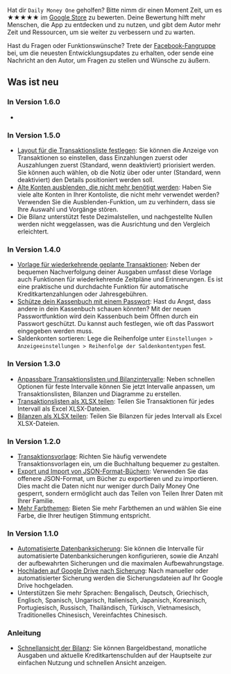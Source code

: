 
Hat dir `Daily Money One` geholfen? Bitte nimm dir einen Moment Zeit, um es ★★★★★ im [Google Store](https://play.google.com/store/apps/details?id=com.colaorange.dailymoneyone) zu bewerten. Deine Bewertung hilft mehr Menschen, die App zu entdecken und zu nutzen, und gibt dem Autor mehr Zeit und Ressourcen, um sie weiter zu verbessern und zu warten.

Hast du Fragen oder Funktionswünsche? Trete der [Facebook-Fangruppe](https://www.facebook.com/colaorange.daily.money) bei, um die neuesten Entwicklungsupdates zu erhalten, oder sende eine Nachricht an den Autor, um Fragen zu stellen und Wünsche zu äußern.

## Was ist neu

### In Version 1.6.0
*

### In Version 1.5.0
* [Layout für die Transaktionsliste festlegen](https://youtu.be/TzQj2pY6sWs): Sie können die Anzeige von Transaktionen so einstellen, dass Einzahlungen zuerst oder Auszahlungen zuerst (Standard, wenn deaktiviert) priorisiert werden. Sie können auch wählen, ob die Notiz über oder unter (Standard, wenn deaktiviert) den Details positioniert werden soll.
* [Alte Konten ausblenden, die nicht mehr benötigt werden](https://youtu.be/nKq7Mh_2nQA): Haben Sie viele alte Konten in Ihrer Kontoliste, die nicht mehr verwendet werden? Verwenden Sie die Ausblenden-Funktion, um zu verhindern, dass sie Ihre Auswahl und Vorgänge stören.
* Die Bilanz unterstützt feste Dezimalstellen, und nachgestellte Nullen werden nicht weggelassen, was die Ausrichtung und den Vergleich erleichtert.

### In Version 1.4.0
* [Vorlage für wiederkehrende geplante Transaktionen](https://youtu.be/TzQj2pY6sWs): Neben der bequemen Nachverfolgung deiner Ausgaben umfasst diese Vorlage auch Funktionen für wiederkehrende Zeitpläne und Erinnerungen. Es ist eine praktische und durchdachte Funktion für automatische Kreditkartenzahlungen oder Jahresgebühren.
* [Schütze dein Kassenbuch mit einem Passwort](https://youtu.be/peoYqNG_4pk): Hast du Angst, dass andere in dein Kassenbuch schauen könnten? Mit der neuen Passwortfunktion wird dein Kassenbuch beim Öffnen durch ein Passwort geschützt. Du kannst auch festlegen, wie oft das Passwort eingegeben werden muss.
* Saldenkonten sortieren: Lege die Reihenfolge unter `Einstellungen > Anzeigeeinstellungen > Reihenfolge der Saldenkontentypen` fest.

### In Version 1.3.0
* [Anpassbare Transaktionslisten und Bilanzintervalle](https://youtu.be/O7EcLN82qIU): Neben schnellen Optionen für feste Intervalle können Sie jetzt Intervalle anpassen, um Transaktionslisten, Bilanzen und Diagramme zu erstellen.
* [Transaktionslisten als XLSX teilen](https://youtu.be/Bf7j39fsCSc): Teilen Sie Transaktionen für jedes Intervall als Excel XLSX-Dateien.
* [Bilanzen als XLSX teilen](https://youtu.be/kpxJxNsButA): Teilen Sie Bilanzen für jedes Intervall als Excel XLSX-Dateien.

### In Version 1.2.0
* [Transaktionsvorlage](https://youtu.be/CtfJ5BecZfY): Richten Sie häufig verwendete Transaktionsvorlagen ein, um die Buchhaltung bequemer zu gestalten.
* [Export und Import von JSON-Format-Büchern](https://youtu.be/bHGEH7zcj78): Verwenden Sie das offenere JSON-Format, um Bücher zu exportieren und zu importieren. Dies macht die Daten nicht nur weniger durch Daily Money One gesperrt, sondern ermöglicht auch das Teilen von Teilen Ihrer Daten mit Ihrer Familie.
* [Mehr Farbthemen](https://youtu.be/3Yw7m2AOvfc): Bieten Sie mehr Farbthemen an und wählen Sie eine Farbe, die Ihrer heutigen Stimmung entspricht.

### In Version 1.1.0
* [Automatisierte Datenbanksicherung](https://youtube.com/shorts/dWePWDncx0k): Sie können die Intervalle für automatisierte Datenbanksicherungen konfigurieren, sowie die Anzahl der aufbewahrten Sicherungen und die maximalen Aufbewahrungstage.
* [Hochladen auf Google Drive nach Sicherung](https://youtu.be/hOJdtKElLuw): Nach manueller oder automatisierter Sicherung werden die Sicherungsdateien auf Ihr Google Drive hochgeladen.
* Unterstützen Sie mehr Sprachen: Bengalisch, Deutsch, Griechisch, Englisch, Spanisch, Ungarisch, Italienisch, Japanisch, Koreanisch, Portugiesisch, Russisch, Thailändisch, Türkisch, Vietnamesisch, Traditionelles Chinesisch, Vereinfachtes Chinesisch.

### Anleitung
* [Schnellansicht der Bilanz](https://youtu.be/66tJxSrI_vQ): Sie können Bargeldbestand, monatliche Ausgaben und aktuelle Kreditkartenschulden auf der Hauptseite zur einfachen Nutzung und schnellen Ansicht anzeigen.